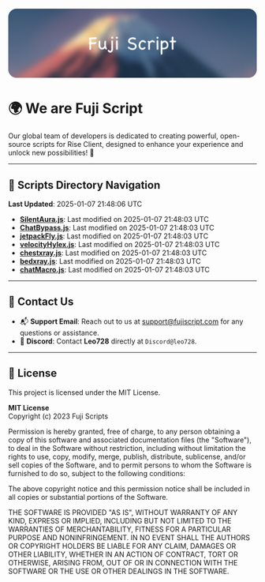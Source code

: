 ![Banner](.github/b.webp)

# 🌍 **We are Fuji Script**

Our global team of developers is dedicated to creating powerful, open-source scripts for Rise Client, designed to enhance your experience and unlock new possibilities! 🌟

---
<!-- SCRIPTS_NAVIGATION_START -->
## 📂 **Scripts Directory Navigation**

**Last Updated**: 2025-01-07 21:48:06 UTC

- **[SilentAura.js](scripts/SilentAura.js)**: Last modified on 2025-01-07 21:48:03 UTC
- **[ChatBypass.js](scripts/ChatBypass.js)**: Last modified on 2025-01-07 21:48:03 UTC
- **[jetpackFly.js](scripts/jetpackFly.js)**: Last modified on 2025-01-07 21:48:03 UTC
- **[velocityHylex.js](scripts/velocityHylex.js)**: Last modified on 2025-01-07 21:48:03 UTC
- **[chestxray.js](scripts/chestxray.js)**: Last modified on 2025-01-07 21:48:03 UTC
- **[bedxray.js](scripts/bedxray.js)**: Last modified on 2025-01-07 21:48:03 UTC
- **[chatMacro.js](scripts/chatMacro.js)**: Last modified on 2025-01-07 21:48:03 UTC

<!-- SCRIPTS_NAVIGATION_END -->

---

## 💬 **Contact Us**  
- 📬 **Support Email**: Reach out to us at [support@fujiscript.com](mailto:support@fujiscript.com) for any questions or assistance.  
- 💬 **Discord**: Contact **Leo728** directly at `Discord@leo728`.

---

## 📜 **License**

This project is licensed under the MIT License.  

**MIT License**  
Copyright (c) 2023 Fuji Scripts  

Permission is hereby granted, free of charge, to any person obtaining a copy of this software and associated documentation files (the "Software"), to deal in the Software without restriction, including without limitation the rights to use, copy, modify, merge, publish, distribute, sublicense, and/or sell copies of the Software, and to permit persons to whom the Software is furnished to do so, subject to the following conditions:  

The above copyright notice and this permission notice shall be included in all copies or substantial portions of the Software.  

THE SOFTWARE IS PROVIDED "AS IS", WITHOUT WARRANTY OF ANY KIND, EXPRESS OR IMPLIED, INCLUDING BUT NOT LIMITED TO THE WARRANTIES OF MERCHANTABILITY, FITNESS FOR A PARTICULAR PURPOSE AND NONINFRINGEMENT. IN NO EVENT SHALL THE AUTHORS OR COPYRIGHT HOLDERS BE LIABLE FOR ANY CLAIM, DAMAGES OR OTHER LIABILITY, WHETHER IN AN ACTION OF CONTRACT, TORT OR OTHERWISE, ARISING FROM, OUT OF OR IN CONNECTION WITH THE SOFTWARE OR THE USE OR OTHER DEALINGS IN THE SOFTWARE.  
